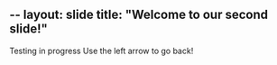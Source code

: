 --
layout: slide
title: "Welcome to our second slide!"
---
Testing in progress
Use the left arrow to go back!
